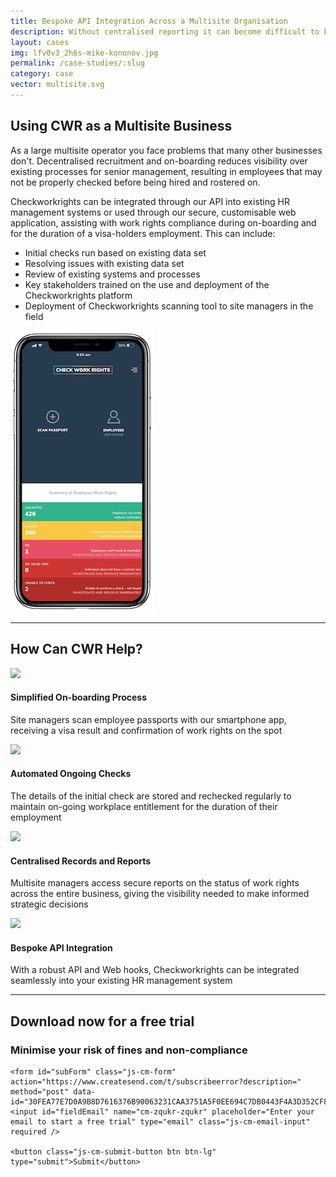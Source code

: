 ```yaml
---
title: Bespoke API Integration Across a Multisite Organisation
description: Without centralised reporting it can become difficult to keep a consistent on-boarding process that ensures compliance across an entire organisation.
layout: cases
img: lfv0v3_2h6s-mike-kononov.jpg
permalink: /case-studies/:slug
category: case
vector: multisite.svg
---
```


 <div class="row casehow text-center justify-content-center align-items-center">

<div class="col-lg-8 col-12 text-left">
<h2>Using CWR as a Multisite Business</h2>
<p>As a large multisite operator you face problems that many other businesses don't. Decentralised recruitment and on-boarding reduces visibility over existing processes for senior management, resulting in employees that may not be properly checked before being hired and rostered on.</p>

<p>Checkworkrights can be integrated through our API into existing HR management systems or used through our secure, customisable web application, assisting with work rights compliance during on-boarding and for the duration of a visa-holders employment. This can include:</p>

<ul>
<li>Initial checks run based on existing data set</li>
<li>Resolving issues with existing data set</li>
<li>Review of existing systems and processes</li>
<li>Key stakeholders trained on the use and deployment of the Checkworkrights platform</li>
<li>Deployment of Checkworkrights scanning tool to site managers in the field</li>
</ul>
</div>
<div class="col-lg-4 col-12"><img style="width: initial; padding: 0;float:none;" src="/assets/img/images/CWR_IphnX-copy.png"></div> 

<div class="col-12"><hr/></div> 
<div class="col-12"><h2 class="text-center">How Can CWR Help?</h2></div>
<div class="col-lg-6 col-12 text-left">
<img src="https://res.cloudinary.com/tssimmi/image/fetch/f_auto,q_auto/c_scale,w_auto,dpr_auto/https://www.checkworkrights.com.au/assets/img/vectors/smartphone.svg">
<h4>Simplified On-boarding Process</h4> 
<p>Site managers scan employee passports with our smartphone app, receiving a visa result and confirmation of work rights on the spot</p>
</div>
<div class="col-lg-6 col-12">
<img src="https://res.cloudinary.com/tssimmi/image/fetch/f_auto,q_auto/c_scale,w_auto,dpr_auto/https://www.checkworkrights.com.au/assets/img/vectors/calendar.svg">
<h4>Automated Ongoing Checks</h4>
<p>The details of the initial check are stored and rechecked regularly to maintain on-going workplace entitlement for the duration of their employment</p>
</div>
<div class="col-lg-6 col-12">
<img src="https://res.cloudinary.com/tssimmi/image/fetch/f_auto,q_auto/c_scale,w_auto,dpr_auto/https://www.checkworkrights.com.au/assets/img/vectors/analytics.svg">
<h4>Centralised Records and Reports</h4>
<p>Multisite managers access secure reports on the status of work rights across the entire business, giving the visibility needed to make informed strategic decisions</p>
</div>
<div class="col-lg-6 col-12">
<img src="https://res.cloudinary.com/tssimmi/image/fetch/f_auto,q_auto/c_scale,w_auto,dpr_auto/https://www.checkworkrights.com.au/assets/img/vectors/sharing.svg">
<h4>Bespoke API Integration</h4>
<p>With a robust API and Web hooks, Checkworkrights can be integrated seamlessly into your existing HR management system</p>
</div>
     
<div class="col-12"><hr/></div>
     
</div>
 
<div class="casecta text-center">
<h2>Download now for a free trial</h2>
<h3>Minimise your risk of fines and non-compliance</h3>
    
    <form id="subForm" class="js-cm-form" action="https://www.createsend.com/t/subscribeerror?description=" method="post" data-id="30FEA77E7D0A9B8D7616376B90063231CAA3751A5F0EE694C7DB0443F4A3D352CF8E9AEFBD18AFA098D6D01843F1FA243E1C7D2512F4669122582AAD7BC77F23">	
    <input id="fieldEmail" name="cm-zqukr-zqukr" placeholder="Enter your email to start a free trial" type="email" class="js-cm-email-input"
    required />

    <button class="js-cm-submit-button btn btn-lg" type="submit">Submit</button>

</form>
<script type="text/javascript" src="https://js.createsend1.com/javascript/copypastesubscribeformlogic.js"></script>
</div>
